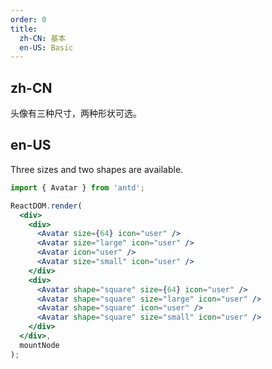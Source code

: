 ```yaml
---
order: 0
title:
  zh-CN: 基本
  en-US: Basic
---
```


## zh-CN

头像有三种尺寸，两种形状可选。

## en-US

Three sizes and two shapes are available.

````jsx
import { Avatar } from 'antd';

ReactDOM.render(
  <div>
    <div>
      <Avatar size={64} icon="user" />
      <Avatar size="large" icon="user" />
      <Avatar icon="user" />
      <Avatar size="small" icon="user" />
    </div>
    <div>
      <Avatar shape="square" size={64} icon="user" />
      <Avatar shape="square" size="large" icon="user" />
      <Avatar shape="square" icon="user" />
      <Avatar shape="square" size="small" icon="user" />
    </div>
  </div>,
  mountNode
);
````

<style>
#components-avatar-demo-basic .alu-avatar {
  margin-top: 16px;
  margin-right: 16px;
}
</style>
